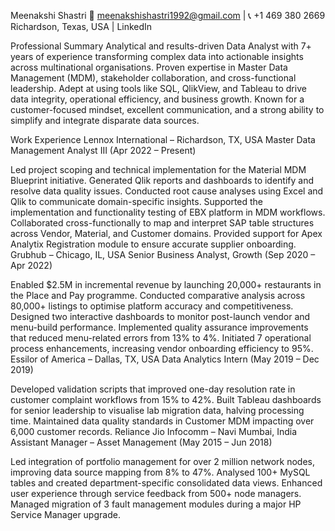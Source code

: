 Meenakshi Shastri
📧 meenakshishastri1992@gmail.com | 📞 +1 469 380 2669
Richardson, Texas, USA | LinkedIn

Professional Summary
Analytical and results-driven Data Analyst with 7+ years of experience transforming complex data into actionable insights across multinational organisations. Proven expertise in Master Data Management (MDM), stakeholder collaboration, and cross-functional leadership. Adept at using tools like SQL, QlikView, and Tableau to drive data integrity, operational efficiency, and business growth. Known for a customer-focused mindset, excellent communication, and a strong ability to simplify and integrate disparate data sources.

Work Experience
Lennox International – Richardson, TX, USA
Master Data Management Analyst III (Apr 2022 – Present)

Led project scoping and technical implementation for the Material MDM Blueprint initiative.
Generated Qlik reports and dashboards to identify and resolve data quality issues.
Conducted root cause analyses using Excel and Qlik to communicate domain-specific insights.
Supported the implementation and functionality testing of EBX platform in MDM workflows.
Collaborated cross-functionally to map and interpret SAP table structures across Vendor, Material, and Customer domains.
Provided support for Apex Analytix Registration module to ensure accurate supplier onboarding.
Grubhub – Chicago, IL, USA
Senior Business Analyst, Growth (Sep 2020 – Apr 2022)

Enabled $2.5M in incremental revenue by launching 20,000+ restaurants in the Place and Pay programme.
Conducted comparative analysis across 80,000+ listings to optimise platform accuracy and competitiveness.
Designed two interactive dashboards to monitor post-launch vendor and menu-build performance.
Implemented quality assurance improvements that reduced menu-related errors from 13% to 4%.
Initiated 7 operational process enhancements, increasing vendor onboarding efficiency to 95%.
Essilor of America – Dallas, TX, USA
Data Analytics Intern (May 2019 – Dec 2019)

Developed validation scripts that improved one-day resolution rate in customer complaint workflows from 15% to 42%.
Built Tableau dashboards for senior leadership to visualise lab migration data, halving processing time.
Maintained data quality standards in Customer MDM impacting over 6,000 customer records.
Reliance Jio Infocomm – Navi Mumbai, India
Assistant Manager – Asset Management (May 2015 – Jun 2018)

Led integration of portfolio management for over 2 million network nodes, improving data source mapping from 8% to 47%.
Analysed 100+ MySQL tables and created department-specific consolidated data views.
Enhanced user experience through service feedback from 500+ node managers.
Managed migration of 3 fault management modules during a major HP Service Manager upgrade.
